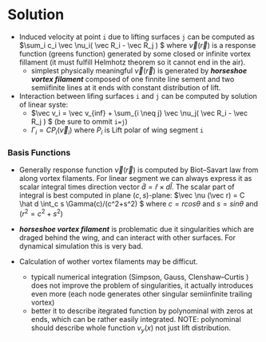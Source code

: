 ﻿
# Solution

- Induced velocity at point `i` due to lifting surfaces `j` can be computed as 
$\sum_i c_i \vec \nu_i( \vec R_i - \vec R_j ) $ where $\vec \nu(\vec r)$ is a response function (greens function) generated by some closed or infinite vortex fillament (it must fulfill Helmhotz theorem so it cannot end in the air).
   - simplest physically meaningful $\vec \nu (\vec r)$ is generated by ***horseshoe vortex filament*** composed of one finnite line sement and two semiifinite lines at it ends with constant distribution of lift. 
- Interaction between lifing surfaces `i` and `j` can be computed by solution of linear syste:
   -  $\vec v_i = \vec v_{inf}  +  \sum_{i \neq j} \vec \nu_j( \vec R_i - \vec R_j ) $   (be sure to ommit `i=j`)
   -  $\Gamma_i = C P_i(\vec v_i)$ where $P_i$ is Lift polar of wing segment `i` 
      

### Basis Functions

- Generally response function $\vec \nu (\vec r)$ is computed by Biot–Savart law from along vortex filaments. For linear segment we can always express it as scalar integral times direction vector  $\hat d = \hat r \times d\hat l$. The scalar part of integral is best computed in plane $(c,s)$-plane:
   $\vec \nu (\vec r) =  C \hat d \int_c s \Gamma(c)/(c^2+s^2) $ 
   where $c=r cos \theta$ and $s=sin\theta$ and ($r^2=c^2+s^2$)  




- ***horseshoe vortex filament*** is problematic due it singularities which are draged behind the wing, and can interact with other surfaces. For dynamical simulation this is very bad.
- Calculation of wother vortex filaments may be difficut.
  - typicall numerical integration (Simpson, Gauss, Clenshaw–Curtis ) does not improve the problem of singularities, it actually introduces even more (each node generates other singular semiinfinite trailing vortex)
  - better it to describe itegrated function by polynominal with zeros at ends, which can be rather easily integrated.  NOTE: polynominal should describe whole function $\nu_y(x)$ not just lift distribution.


